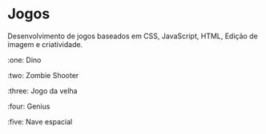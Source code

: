 # Jogos
Desenvolvimento de jogos baseados em CSS, JavaScript, HTML, Edição de imagem e criatividade.


<p><a>:one: Dino </a><p>
<p><a>:two: Zombie Shooter </a><p>
<p><a>:three: Jogo da velha </a><p>
<p><a>:four: Genius </a><p>
<p><a>:five: Nave espacial </a><p>
